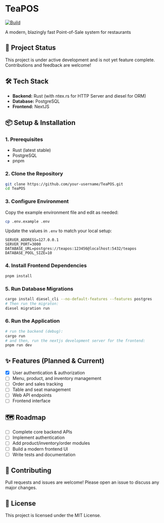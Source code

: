 # TeaPOS

[![Build](https://github.com/your-username/TeaPOS/actions/workflows/build.yml/badge.svg)](https://github.com/your-username/TeaPOS/actions/workflows/build.yml)

A modern, blazingly fast Point-of-Sale system for restaurants

## 🚧 Project Status
This project is under active development and is not yet feature complete. Contributions and feedback are welcome!

## 🛠️ Tech Stack
- **Backend:** Rust (with ntex.rs for HTTP Server and diesel for ORM)
- **Database:** PostgreSQL
- **Frontend:** NextJS

## 📦 Setup & Installation

### 1. Prerequisites
- Rust (latest stable)
- PostgreSQL
- pnpm

### 2. Clone the Repository
```bash
git clone https://github.com/your-username/TeaPOS.git
cd TeaPOS
```

### 3. Configure Environment
Copy the example environment file and edit as needed:
```bash
cp .env.example .env
```
Update the values in `.env` to match your local setup:
```
SERVER_ADDRESS=127.0.0.1
SERVER_PORT=3000
DATABASE_URL=postgres://teapos:123456@localhost:5432/teapos
DATABASE_POOL_SIZE=10
```

### 4. Install Frontend Dependencies
```bash
pnpm install
```

### 5. Run Database Migrations
```bash
cargo install diesel_cli --no-default-features --features postgres
# Then run the migraton:
diesel migration run
```

### 6. Run the Application
```bash
# run the backend (debug):
cargo run
# and then, run the nextjs development server for the frontend:
pnpm run dev
```

## ✨ Features (Planned & Current)
- [X] User authentication & authorization
- [ ] Menu, product, and inventory management
- [ ] Order and sales tracking
- [ ] Table and seat management
- [ ] Web API endpoints
- [ ] Frontend interface

## 🗺️ Roadmap
- [ ] Complete core backend APIs
- [ ] Implement authentication
- [ ] Add product/inventory/order modules
- [ ] Build a modern frontend UI
- [ ] Write tests and documentation

## 🤝 Contributing
Pull requests and issues are welcome! Please open an issue to discuss any major changes.

## 📄 License
This project is licensed under the MIT License.
